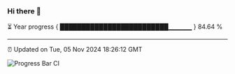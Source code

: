 ### Hi there 👋

⏳ Year progress { █████████████████████████▁▁▁▁▁ } 84.64 %

---

⏰ Updated on Tue, 05 Nov 2024 18:26:12 GMT

![Progress Bar CI](https://github.com/liununu/liununu/workflows/Progress%20Bar%20CI/badge.svg)
